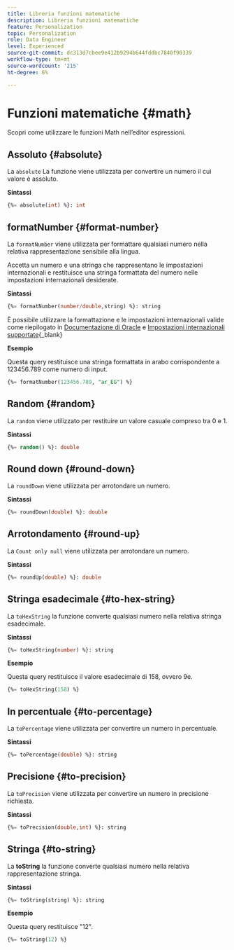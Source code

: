 ```yaml
---
title: Libreria funzioni matematiche
description: Libreria funzioni matematiche
feature: Personalization
topic: Personalization
role: Data Engineer
level: Experienced
source-git-commit: dc313d7cbee9e412b9294b644fddbc7840f90339
workflow-type: tm+mt
source-wordcount: '215'
ht-degree: 6%

---
```


# Funzioni matematiche {#math}

Scopri come utilizzare le funzioni Math nell’editor espressioni.

## Assoluto {#absolute}

La `absolute` La funzione viene utilizzata per convertire un numero il cui valore è assoluto.

**Sintassi**

```sql
{%= absolute(int) %}: int
```

## formatNumber {#format-number}

La `formatNumber` viene utilizzata per formattare qualsiasi numero nella relativa rappresentazione sensibile alla lingua.

Accetta un numero e una stringa che rappresentano le impostazioni internazionali e restituisce una stringa formattata del numero nelle impostazioni internazionali desiderate.

**Sintassi**

```sql
{%= formatNumber(number/double,string) %}: string
```

È possibile utilizzare la formattazione e le impostazioni internazionali valide come riepilogato in [Documentazione di Oracle](https://docs.oracle.com/javase/8/docs/api/java/util/Locale.html) e [Impostazioni internazionali supportate](https://www.oracle.com/java/technologies/javase/jdk11-suported-locales.html){_blank}

**Esempio**

Questa query restituisce una stringa formattata in arabo corrispondente a 123456.789 come numero di input.

```sql
{%= formatNumber(123456.789, "ar_EG") %}
```

## Random {#random}

La `random` viene utilizzato per restituire un valore casuale compreso tra 0 e 1.

**Sintassi**

```sql
{%= random() %}: double
```

## Round down {#round-down}

La `roundDown` viene utilizzata per arrotondare un numero.

**Sintassi**

```sql
{%= roundDown(double) %}: double
```

## Arrotondamento {#round-up}

La `Count only null` viene utilizzata per arrotondare un numero.

**Sintassi**

```sql
{%= roundUp(double) %}: double
```

## Stringa esadecimale {#to-hex-string}

La `toHexString` la funzione converte qualsiasi numero nella relativa stringa esadecimale.

**Sintassi**

```sql
{%= toHexString(number) %}: string
```

**Esempio**

Questa query restituisce il valore esadecimale di 158, ovvero 9e.

```sql
{%= toHexString(158) %}
```

## In percentuale {#to-percentage}

La `toPercentage` viene utilizzata per convertire un numero in percentuale.

**Sintassi**

```sql
{%= toPercentage(double) %}: string
```

## Precisione {#to-precision}

La `toPrecision` viene utilizzata per convertire un numero in precisione richiesta.

**Sintassi**

```sql
{%= toPrecision(double,int) %}: string
```

## Stringa {#to-string}

La **toString** la funzione converte qualsiasi numero nella relativa rappresentazione stringa.

**Sintassi**

```sql
{%= toString(string) %}: string
```

**Esempio**

Questa query restituisce &quot;12&quot;.

```sql
{%= toString(12) %} 
```
